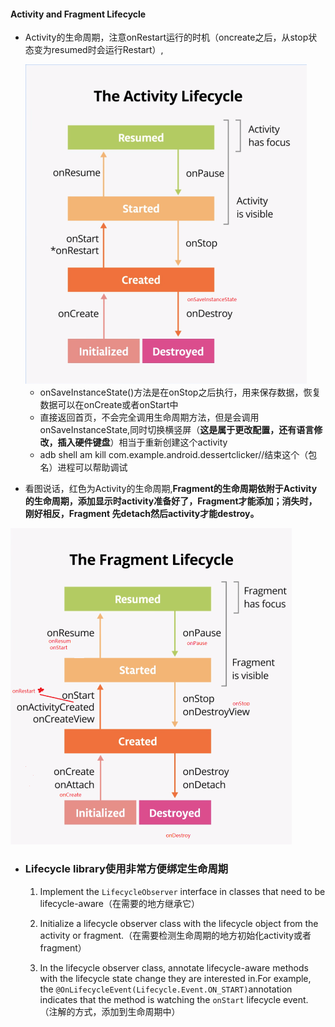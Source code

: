 #### Activity and Fragment Lifecycle



* Activity的生命周期，注意onRestart运行的时机（oncreate之后，从stop状态变为resumed时会运行Restart）,

  <img src=".\asset\activity_lifecycal.png" alt="activity_lifecycal" style="zoom:50%;" />

  * onSaveInstanceState()方法是在onStop之后执行，用来保存数据，恢复数据可以在onCreate或者onStart中
  * 直接返回首页，不会完全调用生命周期方法，但是会调用onSaveInstanceState,同时切换横竖屏（**这是属于更改配置，还有语言修改，插入硬件键盘**）相当于重新创建这个activity
  * adb shell am kill com.example.android.dessertclicker//结束这个（包名）进程可以帮助调试

* 看图说话，红色为Activity的生命周期,**Fragment的生命周期依附于Activity的生命周期，添加显示时activity准备好了，Fragment才能添加；消失时，刚好相反，Fragment 先detach然后activity才能destroy。**

<img src="asset\dfde69e6a42d54b3.png" alt="dfde69e6a42d54b3" style="zoom:50%;" />

* ### **Lifecycle library**使用非常方便绑定生命周期

  1. Implement the `LifecycleObserver` interface in classes that need to be lifecycle-aware（在需要的地方继承它）

  2. Initialize a lifecycle observer class with the lifecycle object from the activity or fragment.（在需要检测生命周期的地方初始化activity或者fragment）

  3. In the lifecycle observer class, annotate lifecycle-aware methods with the lifecycle state change they are interested in.For example, the `@OnLifecycleEvent(Lifecycle.Event.ON_START)`annotation indicates that the method is watching the `onStart` lifecycle event.（注解的方式，添加到生命周期中）

     